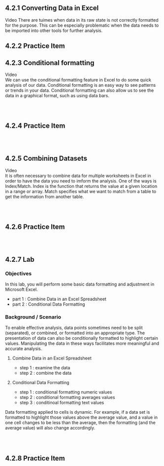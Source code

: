 ## 4.2.1 Converting Data in Excel

Video
There are tuimes when data in its raw state is not correctly formatted for the purpose. This can be especially problematic when the data needs to be imported into other tools for further analysis.


## 4.2.2 Practice Item


## 4.2.3 Conditional formatting

Video
<br/>
We can use the conditional formatting feature in Excel to do some quick analysis of our data. Conditional formatting is an easy way to see patterns or trends in your data. Conditional formatting can also allow us to see the data in a graphical format, such as using data bars.

<br/><br/>

## 4.2.4 Practice Item

<br/><br/>

## 4.2.5 Combining Datasets

Video
<br/>
It is often necessary to combine data for multiple worksheets in Excel in order to have the data you need to imform the analysis. One of the ways is Index/Match. Index is the function that returns the value at a given location in a range or array. Match specifies what we want to match from a table to get the information from another table.

<br/><br/>

## 4.2.6 Practice Item

<br/><br/>

## 4.2.7 Lab

### Objectives
In this lab, you will perform some basic data formatting and adjustment in Microsoft Excel.
- part 1 : Combine Data in an Excel Spreadsheet
- part 2 : Conditional Data Formatting

### Background / Scenario
To enable effective analysis, data points sometimes need to be split (separated), or combined, or formatted into an appropriate type. The presentation of data can also be conditionally formatted to highlight certain values. Manipulating the data in these ways facilitates more meaningful and accurate analysis.

1. Combine Data in an Excel Spreadsheet
    - step 1 : examine the data
    - step 2 : combine the data

2. Conditional Data Formatting
    - step 1 : conditional formatting numeric values
    - step 2 : conditional formatting averages values
    - step 3 : conditinoal formatting text values

Data formatting applied to cells is dynamic. For example, if a data set is formatted to highlight those values above the average value, and a value in one cell changes to be less than the average, then the formatting (and the average value) will also change accordingly.

<br/><br/>

## 4.2.8 Practice Item
